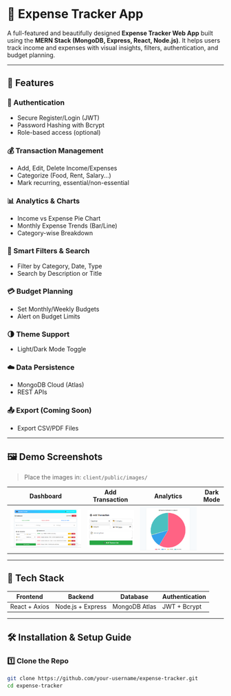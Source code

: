 # 💸 Expense Tracker App

A full-featured and beautifully designed **Expense Tracker Web App** built using the **MERN Stack (MongoDB, Express, React, Node.js)**. It helps users track income and expenses with visual insights, filters, authentication, and budget planning.

---

## 🚀 Features

### 🔐 Authentication
- Secure Register/Login (JWT)
- Password Hashing with Bcrypt
- Role-based access (optional)

### 💰 Transaction Management
- Add, Edit, Delete Income/Expenses
- Categorize (Food, Rent, Salary...)
- Mark recurring, essential/non-essential

### 📊 Analytics & Charts
- Income vs Expense Pie Chart
- Monthly Expense Trends (Bar/Line)
- Category-wise Breakdown

### 🔎 Smart Filters & Search
- Filter by Category, Date, Type
- Search by Description or Title

### 💳 Budget Planning
- Set Monthly/Weekly Budgets
- Alert on Budget Limits

### 🌗 Theme Support
- Light/Dark Mode Toggle

### ☁️ Data Persistence
- MongoDB Cloud (Atlas)
- REST APIs

### 📤 Export (Coming Soon)
- Export CSV/PDF Files

---

## 🖼️ Demo Screenshots

> Place the images in: `client/public/images/`

| Dashboard | Add Transaction | Analytics | Dark Mode |
|-----------|------------------|-----------|-----------|
| ![Dashboard](expense_tracker/public//dashboard.png) | ![Add Transaction](expense_tracker/public/add.png) | ![Chart](expense_tracker/public/chart.png) |

---

## 🧰 Tech Stack

| Frontend         | Backend          | Database     | Authentication |
|------------------|------------------|--------------|----------------|
| React + Axios    | Node.js + Express| MongoDB Atlas| JWT + Bcrypt   |

---

## 🛠️ Installation & Setup Guide

### 1️⃣ Clone the Repo

```bash
git clone https://github.com/your-username/expense-tracker.git
cd expense-tracker
